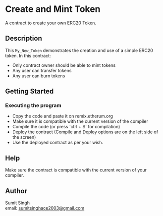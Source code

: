 # Create and Mint Token

A contract to create your own ERC20 Token.

## Description

This `My_New_Token` demonstrates the creation and use of a simple ERC20 token.
In this contract:
* Only contract owner should be able to mint tokens
* Any user can transfer tokens
* Any user can burn tokens

## Getting Started

### Executing the program

* Copy the code and paste it on remix.etherum.org
* Make sure it is compatible with the current version of the compiler
* Compile the code (or press 'ctrl + S' for compilation)
* Deploy the contract (Compile and Deploy options are on the left side of the screen)
* Use the deployed contract as per your wish.

## Help

Make sure the contract is compatible with the current version of your compiler.

## Author

Sumit Singh  
email: sumitsinghace2003@gmail.com
